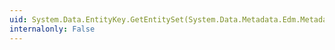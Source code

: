 ```yaml
---
uid: System.Data.EntityKey.GetEntitySet(System.Data.Metadata.Edm.MetadataWorkspace)
internalonly: False
---
```

